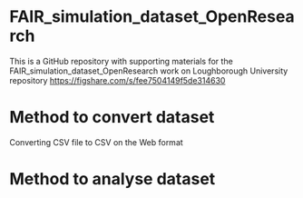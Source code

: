 # FAIR_simulation_dataset_OpenResearch
This is a GitHub repository with supporting materials for the FAIR_simulation_dataset_OpenResearch work on Loughborough University repository https://figshare.com/s/fee7504149f5de314630

# Method to convert dataset
Converting CSV file to CSV on the Web format 

# Method to analyse dataset
